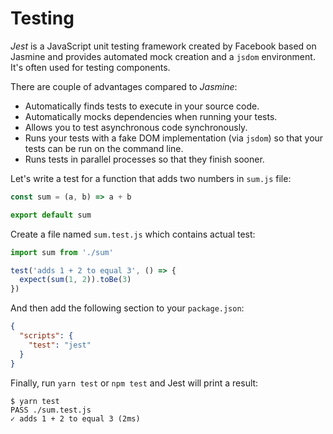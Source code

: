 # Testing

*Jest* is a JavaScript unit testing framework created by Facebook based on Jasmine and provides automated mock creation
and a `jsdom` environment. It's often used for testing components.

There are couple of advantages compared to *Jasmine*:

- Automatically finds tests to execute in your source code.
- Automatically mocks dependencies when running your tests.
- Allows you to test asynchronous code synchronously.
- Runs your tests with a fake DOM implementation (via `jsdom`) so that your tests can be run on the command line.
- Runs tests in parallel processes so that they finish sooner.

Let's write a test for a function that adds two numbers in `sum.js` file:

 ```javascript
 const sum = (a, b) => a + b

 export default sum
 ```

 Create a file named `sum.test.js` which contains actual test:

 ```javascript
 import sum from './sum'

 test('adds 1 + 2 to equal 3', () => {
   expect(sum(1, 2)).toBe(3)
 })
 ```

 And then add the following section to your `package.json`:

 ```json
 {
   "scripts": {
     "test": "jest"
   }
 }
 ```

 Finally, run `yarn test` or `npm test` and Jest will print a result:

 ```console
 $ yarn test
 PASS ./sum.test.js
 ✓ adds 1 + 2 to equal 3 (2ms)
 ```
